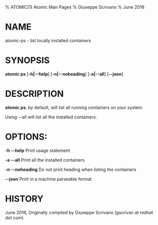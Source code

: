 % ATOMIC(1) Atomic Man Pages
% Giuseppe Scrivano
% June 2016
# NAME
atomic-ps - list locally installed containers

# SYNOPSIS
**atomic ps**
[**-h|--help**]
[**-n|--noheading**]
[**-a|--all**]
[**--json**]

# DESCRIPTION
**atomic ps**, by default, will list all running containers on your
system.

Using --all will list all the installed containers.

# OPTIONS:
**-h** **--help**
  Print usage statement

**-a** **--all**
  Print all the installed containers

**-n** **--noheading**
  Do not print heading when listing the containers

**--json**
  Print in a machine parseable format

# HISTORY
June 2016, Originally compiled by Giuseppe Scrivano (gscrivan at redhat dot com)
